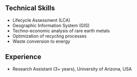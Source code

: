 **Technical Skills**
---
- Lifecycle Assessment (LCA)
- Geographic Information System (GIS)
- Techno-economic analysis of rare earth metals
- Optimization of recycling processes
- Waste conversion to energy

**Experience**
---
- Research Assistant (3+ years), University of Arizona, USA
